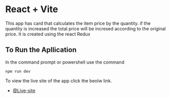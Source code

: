 # React + Vite

This app has card that calculates the item price by the quantity. if the quantity is increased the total price will be incresed according to the original price.
It is created using the react Redux


## To Run the Apllication

In the command prompt or powershell use the command

`npm run dev`

To view the live site of the app click the beolw link.

- [@Live-site](https://redux-gamma-two.vercel.app/)
